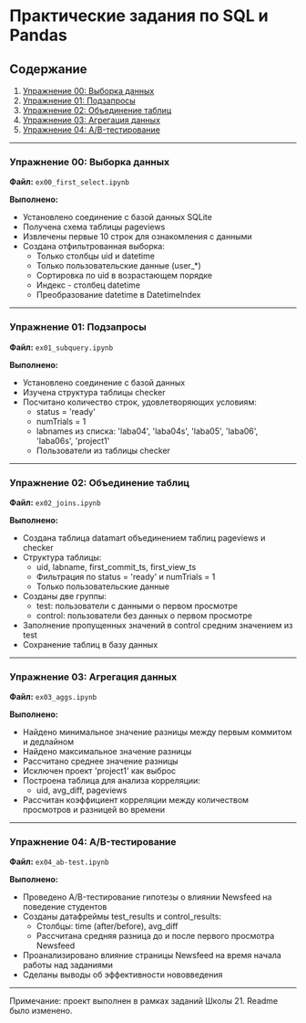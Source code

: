 # Практические задания по SQL и Pandas

## Содержание
1. [Упражнение 00: Выборка данных](#упражнение-00-выборка-данных)
2. [Упражнение 01: Подзапросы](#упражнение-01-подзапросы)
3. [Упражнение 02: Объединение таблиц](#упражнение-02-объединение-таблиц)
4. [Упражнение 03: Агрегация данных](#упражнение-03-агрегация-данных)
5. [Упражнение 04: A/B-тестирование](#упражнение-04-ab-тестирование)

---

### Упражнение 00: Выборка данных
**Файл:** `ex00_first_select.ipynb`

**Выполнено:**
- Установлено соединение с базой данных SQLite
- Получена схема таблицы pageviews
- Извлечены первые 10 строк для ознакомления с данными
- Создана отфильтрованная выборка:
  - Только столбцы uid и datetime
  - Только пользовательские данные (user_*)
  - Сортировка по uid в возрастающем порядке
  - Индекс - столбец datetime
  - Преобразование datetime в DatetimeIndex

---

### Упражнение 01: Подзапросы
**Файл:** `ex01_subquery.ipynb`

**Выполнено:**
- Установлено соединение с базой данных
- Изучена структура таблицы checker
- Посчитано количество строк, удовлетворяющих условиям:
  - status = 'ready'
  - numTrials = 1
  - labnames из списка: 'laba04', 'laba04s', 'laba05', 'laba06', 'laba06s', 'project1'
  - Пользователи из таблицы checker

---

### Упражнение 02: Объединение таблиц
**Файл:** `ex02_joins.ipynb`

**Выполнено:**
- Создана таблица datamart объединением таблиц pageviews и checker
- Структура таблицы:
  - uid, labname, first_commit_ts, first_view_ts
  - Фильтрация по status = 'ready' и numTrials = 1
  - Только пользовательские данные
- Созданы две группы:
  - test: пользователи с данными о первом просмотре
  - control: пользователи без данных о первом просмотре
- Заполнение пропущенных значений в control средним значением из test
- Сохранение таблиц в базу данных

---

### Упражнение 03: Агрегация данных
**Файл:** `ex03_aggs.ipynb`

**Выполнено:**
- Найдено минимальное значение разницы между первым коммитом и дедлайном
- Найдено максимальное значение разницы
- Рассчитано среднее значение разницы
- Исключен проект 'project1' как выброс
- Построена таблица для анализа корреляции:
  - uid, avg_diff, pageviews
- Рассчитан коэффициент корреляции между количеством просмотров и разницей во времени

---

### Упражнение 04: A/B-тестирование
**Файл:** `ex04_ab-test.ipynb`

**Выполнено:**
- Проведено A/B-тестирование гипотезы о влиянии Newsfeed на поведение студентов
- Созданы датафреймы test_results и control_results:
  - Столбцы: time (after/before), avg_diff
  - Рассчитана средняя разница до и после первого просмотра Newsfeed
- Проанализировано влияние страницы Newsfeed на время начала работы над заданиями
- Сделаны выводы об эффективности нововведения

---
Примечание: проект выполнен в рамках заданий Школы 21. Readme было изменено.
